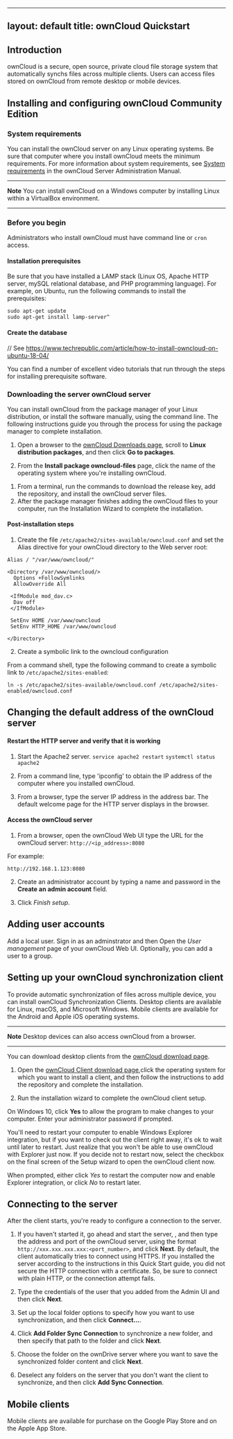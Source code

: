
---
layout: default
title: ownCloud Quickstart
---

## Introduction
ownCloud is a secure, open source, private cloud file storage system that automatically synchs files across multiple
clients.
Users can access files stored on ownCloud from remote desktop or mobile devices.

## Installing and configuring ownCloud Community Edition

<!-- add intro -->
### System requirements
You can install the ownCloud server on any Linux operating systems. Be sure that computer where
you install ownCloud meets the minimum requirements. For more information about system requirements,
see [System requirements](https://doc.owncloud.org/server/10.0/admin_manual/installation/system_requirements.html) in the ownCloud Server Administration Manual.

****
**Note**
You can install ownCloud on a Windows computer by installing Linux within a VirtualBox environment.
***

### Before you begin
Administrators who install ownCloud must have command line or `cron` access.

#### Installation prerequisites

Be sure that you have installed a LAMP stack (Linux OS, Apache HTTP server, mySQL relational database,
and PHP programming language).
For example, on Ubuntu, run the following commands to install the prerequisites:


````
sudo apt-get update
sudo apt-get install lamp-server^
````

#### Create the database
// See https://www.techrepublic.com/article/how-to-install-owncloud-on-ubuntu-18-04/


You can find a number of excellent video tutorials that run through the steps
for installing prerequisite software.

### Downloading the server ownCloud server

You can install ownCloud from the package manager of your Linux distribution, or
install the software manually, using the command line. The following instructions
guide you through the process for using the package manager to complete installation.

1. Open a browser to the [ownCloud Downloads page](http://owncloud.org/download), scroll to **Linux distribution packages**, and then click **Go to packages**.

1. From the **Install package owncloud-files** page, click the name of the operating system where you're installing ownCloud.

<!-- Grab the release key -->
1. From a terminal, run the commands to download the release key, add the repository, and install the ownCloud server files.
1. After the package manager finishes adding the ownCloud files to your computer, run the Installation
Wizard to complete the installation.



#### Post-installation steps

1. Create the file `/etc/apache2/sites-available/owncloud.conf` and set the Alias
directive for your ownCloud directory to the Web server root:

````
Alias / "/var/www/owncloud/"

<Directory /var/www/owncloud/>
  Options +FollowSymlinks
  AllowOverride All

 <IfModule mod_dav.c>
  Dav off
 </IfModule>

 SetEnv HOME /var/www/owncloud
 SetEnv HTTP_HOME /var/www/owncloud

</Directory>
````

2. Create a symbolic link to the owncloud configuration

From a command shell, type the following command to create a symbolic link to `/etc/apache2/sites-enabled`:

````
ln -s /etc/apache2/sites-available/owncloud.conf /etc/apache2/sites-enabled/owncloud.conf
````
## Changing the default address of the ownCloud server
<!--Enable connections via IP address and port 8080
See https://doc.owncloud.org/server/10.0/admin_manual/installation/changing_the_web_route.html[Changing your ownCloud URL]
ownCloud is served by your webserver so you need to configure the used port in the configuration of your webserver.
https://stackoverflow.com/questions/3940909/configure-apache-to-listen-on-port-other-than-80[Configure apache to listen on port other than 80]
-->

#### Restart the HTTP server and verify that it is working

1. Start the Apache2 server.
`service apache2 restart`
`systemctl status apache2`

1. From a command line, type 'ipconfig' to obtain the IP address of the computer where you installed ownCloud.

1. From a browser, type the server IP address  in the address bar.
 The default welcome page for the HTTP server
displays in the browser.

<!-- ### Create the database  <- This actually happens pre-install
But I had to re-do setting permissions for my database user before I could complete the web UI step of creating my db admin -->

#### Access the ownCloud server
1. From a browser, open the ownCloud Web UI type the URL for the ownCloud server: `http://<ip_address>:8080`

For example:

    http://192.168.1.123:8080


2. Create an administrator account by typing a name and password in the **Create an admin account** field.

3. Click *Finish setup*.


## Adding user accounts
Add a local user. Sign in as an adminstrator and then  Open the *User management* page of your ownCloud Web UI.
Optionally, you can add a user to a group.

## Setting up your ownCloud synchronization client
To provide automatic synchronization of files across multiple device, you can install ownCloud Synchronization Clients. Desktop clients are available for Linux, macOS, and Microsoft Windows. Mobile clients are available for the Android and
Apple iOS operating systems.

****
**Note**
Desktop devices can also access ownCloud from a browser.
****
You can download desktop clients from the [ownCloud download page](https://owncloud.com/download/#desktop-clients).

1. Open the [ownCloud Client download page](https://owncloud.org/download/#install-clients),click the operating system for which you want to install a client, and then follow
the instructions to add the repository and complete the installation.

1. Run the installation wizard to complete the ownCloud client setup.

 On Windows 10, click **Yes** to allow the program to make changes to your computer. Enter your administrator password if prompted.

You'll need to restart your computer to enable Windows Explorer integration, but if you want to check out the client right away, it's ok to wait until later to restart. Just realize that you won't be able to use ownCloud with Explorer just now.
If you decide not to restart now, select the checkbox on the final screen of the Setup wizard to open the ownCloud client now.

When prompted, either click *Yes* to restart the computer now and enable Explorer integration, or click *No* to restart later.

## Connecting to the server

After the client starts, you're ready to configure a connection to the server.

1. If you haven't started it, go ahead and start the server, , and then type the address and port of the ownCloud server, using
the format `http://xxx.xxx.xxx.xxx:<port_number>`, and click **Next**. By default, the client
automatically tries to connect using HTTPS. If you installed the server according to the instructions in this Quick Start guide, you did not secure the HTTP connection with a certificate. So, be sure to connect with plain HTTP, or the connection attempt fails.

1. Type the credentials of the user that you added from the Admin UI and then click
**Next**.

1. Set up the local folder options to specify how you want to use synchronization,
and then click **Connect...**.

1. Click **Add Folder Sync Connection** to synchronize a new folder, and then
 specify that path to the folder and click **Next**.

 1. Choose the folder on the ownDrive server where you want to save the synchronized
 folder content and click **Next**.

 1. Deselect any folders on the server that you don't want the client to synchronize,
 and then click **Add Sync Connection**.

## Mobile clients  
Mobile clients are available for purchase on the Google Play Store and on the Apple App Store.
